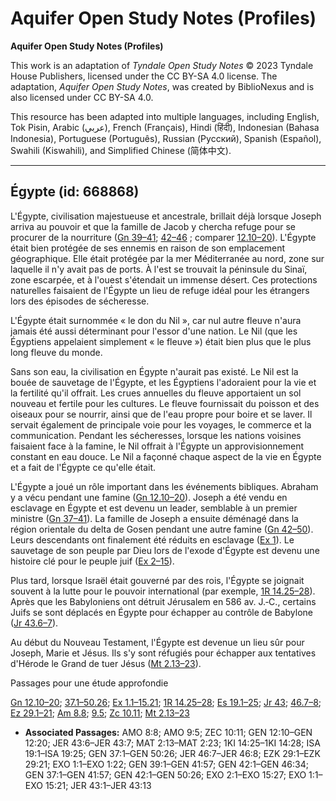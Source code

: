 # Aquifer Open Study Notes (Profiles)

**Aquifer Open Study Notes (Profiles)**

This work is an adaptation of *Tyndale Open Study Notes* © 2023 Tyndale House Publishers, licensed under the CC BY\-SA 4\.0 license. The adaptation, *Aquifer Open Study Notes*, was created by BiblioNexus and is also licensed under CC BY\-SA 4\.0\.

This resource has been adapted into multiple languages, including English, Tok Pisin, Arabic (عربي), French (Français), Hindi (हिंदी), Indonesian (Bahasa Indonesia), Portuguese (Português), Russian (Русский), Spanish (Español), Swahili (Kiswahili), and Simplified Chinese (简体中文).



--------------------------------

## Égypte (id: 668868)

L'Égypte, civilisation majestueuse et ancestrale, brillait déjà lorsque Joseph arriva au pouvoir et que la famille de Jacob y chercha refuge pour se procurer de la nourriture ([Gn 39–41](https://ref.ly/Gen39:1-Gen41:57); [42–46](https://ref.ly/Gen42:1-Gen46:34) ; comparer [12\.10–20](https://ref.ly/Gen12:10-Gen12:20)). L'Égypte était bien protégée de ses ennemis en raison de son emplacement géographique. Elle était protégée par la mer Méditerranée au nord, zone sur laquelle il n'y avait pas de ports. À l'est se trouvait la péninsule du Sinaï, zone escarpée, et à l'ouest s'étendait un immense désert. Ces protections naturelles faisaient de l'Égypte un lieu de refuge idéal pour les étrangers lors des épisodes de sécheresse.

L'Égypte était surnommée « le don du Nil », car nul autre fleuve n'aura jamais été aussi déterminant pour l'essor d'une nation. Le Nil (que les Égyptiens appelaient simplement « le fleuve ») était bien plus que le plus long fleuve du monde.

Sans son eau, la civilisation en Égypte n'aurait pas existé. Le Nil est la bouée de sauvetage de l'Égypte, et les Égyptiens l'adoraient pour la vie et la fertilité qu'il offrait. Les crues annuelles du fleuve apportaient un sol nouveau et fertile pour les cultures. Le fleuve fournissait du poisson et des oiseaux pour se nourrir, ainsi que de l'eau propre pour boire et se laver. Il servait également de principale voie pour les voyages, le commerce et la communication. Pendant les sécheresses, lorsque les nations voisines faisaient face à la famine, le Nil offrait à l'Égypte un approvisionnement constant en eau douce. Le Nil a façonné chaque aspect de la vie en Égypte et a fait de l'Égypte ce qu'elle était.

L'Égypte a joué un rôle important dans les événements bibliques. Abraham y a vécu pendant une famine ([Gn 12\.10–20](https://ref.ly/Gen12:10-Gen12:20)). Joseph a été vendu en esclavage en Égypte et est devenu un leader, semblable à un premier ministre ([Gn 37–41](https://ref.ly/Gen37:1-Gen41:57)). La famille de Joseph a ensuite déménagé dans la région orientale du delta de Gosen pendant une autre famine ([Gn 42–50](https://ref.ly/Gen42:1-Gen50:26)). Leurs descendants ont finalement été réduits en esclavage ([Ex 1](https://ref.ly/Exod1:1-Exod1:22)). Le sauvetage de son peuple par Dieu lors de l'exode d'Égypte est devenu une histoire clé pour le peuple juif ([Ex 2–15](https://ref.ly/Exod2:1-Exod15:27)).

Plus tard, lorsque Israël était gouverné par des rois, l'Égypte se joignait souvent à la lutte pour le pouvoir international (par exemple, [1R 14\.25–28](https://ref.ly/1Kgs14:25-1Kgs14:28)). Après que les Babyloniens ont détruit Jérusalem en 586 av. J.‑C., certains Juifs se sont déplacés en Égypte pour échapper au contrôle de Babylone ([Jr 43\.6–7](https://ref.ly/Jer43:6-Jer43:7)).

Au début du Nouveau Testament, l'Égypte est devenue un lieu sûr pour Joseph, Marie et Jésus. Ils s'y sont réfugiés pour échapper aux tentatives d'Hérode le Grand de tuer Jésus ([Mt 2\.13–23](https://ref.ly/Matt2:13-Matt2:23)).

Passages pour une étude approfondie

[Gn 12\.10–20](https://ref.ly/Gen12:10-Gen12:20); [37\.1–50\.26](https://ref.ly/Gen37:1-Gen50:26); [Ex 1\.1–15\.21](https://ref.ly/Exod1:1-Exod15:21); [1R 14\.25–28](https://ref.ly/1Kgs14:25-1Kgs14:28); [Es 19\.1–25](https://ref.ly/Isa19:1-Isa19:25); [Jr 43](https://ref.ly/Jer43:1-Jer43:13); [46\.7–8](https://ref.ly/Jer46:7-Jer46:8); [Ez 29\.1–21](https://ref.ly/Ezek29:1-Ezek29:21); [Am 8\.8](https://ref.ly/Amos8:8); [9\.5](https://ref.ly/Amos9:5); [Zc 10\.11](https://ref.ly/Zech10:11); [Mt 2\.13–23](https://ref.ly/Matt2:13-Matt2:23)

* **Associated Passages:** AMO 8:8; AMO 9:5; ZEC 10:11; GEN 12:10–GEN 12:20; JER 43:6–JER 43:7; MAT 2:13–MAT 2:23; 1KI 14:25–1KI 14:28; ISA 19:1–ISA 19:25; GEN 37:1–GEN 50:26; JER 46:7–JER 46:8; EZK 29:1–EZK 29:21; EXO 1:1–EXO 1:22; GEN 39:1–GEN 41:57; GEN 42:1–GEN 46:34; GEN 37:1–GEN 41:57; GEN 42:1–GEN 50:26; EXO 2:1–EXO 15:27; EXO 1:1–EXO 15:21; JER 43:1–JER 43:13

